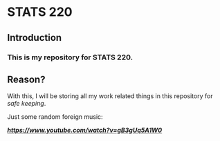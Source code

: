 # **STATS 220**


## Introduction
### This is my **repository** for STATS 220.


## Reason?
With this, I will be storing all my work related things in this repository for *safe keeping*.

Just some random foreign music:

***https://www.youtube.com/watch?v=gB3gUq5A1W0***